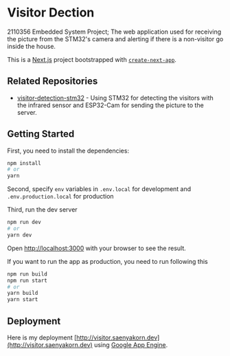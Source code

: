 # Visitor Dection

2110356 Embedded System Project; The web application used for receiving the picture from the STM32's camera and alerting if there is a non-visitor go inside the house.

This is a [Next.js](https://nextjs.org/) project bootstrapped with [`create-next-app`](https://github.com/vercel/next.js/tree/canary/packages/create-next-app).

## Related Repositories

- [visitor-detection-stm32](https://github.com/saenyakorn/visitor-detection-stm32) - Using STM32 for detecting the visitors with the infrared sensor and ESP32-Cam for sending the picture to the server.

## Getting Started

First, you need to install the dependencies:

```bash
npm install
# or
yarn
```

Second, specify `env` variables in `.env.local` for development and `.env.production.local` for production

Third, run the dev server

```bash
npm run dev
# or
yarn dev
```

Open [http://localhost:3000](http://localhost:3000) with your browser to see the result.

If you want to run the app as production, you need to run following this

```bash
npm run build
npm run start
# or
yarn build
yarn start
```

## Deployment

Here is my deployment [http://visitor.saenyakorn.dev](http://visitor.saenyakorn.dev) using [Google App Engine](https://cloud.google.com/appengine).
